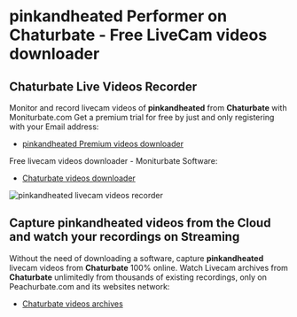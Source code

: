 # pinkandheated Performer on Chaturbate - Free LiveCam videos downloader

## Chaturbate Live Videos Recorder

Monitor and record livecam videos of **pinkandheated** from **Chaturbate** with Moniturbate.com
Get a premium trial for free by just and only registering with your Email address:
* [pinkandheated Premium videos downloader](https://moniturbate.com/request-demo-licence-key.html)

Free livecam videos downloader - Moniturbate Software:
* [Chaturbate videos downloader](https://moniturbate.com/moniturbate-download-software.html)

![pinkandheated livecam videos recorder](https://peachurnet.com/templates/moniturbate-software.png)


## Capture pinkandheated videos from the Cloud and watch your recordings on Streaming

Without the need of downloading a software, capture **pinkandheated** livecam videos from **Chaturbate** 100% online.
Watch Livecam archives from **Chaturbate** unlimitedly from thousands of existing recordings, only on Peachurbate.com and its websites network:
* [Chaturbate videos archives](https://peachurnet.com/)
